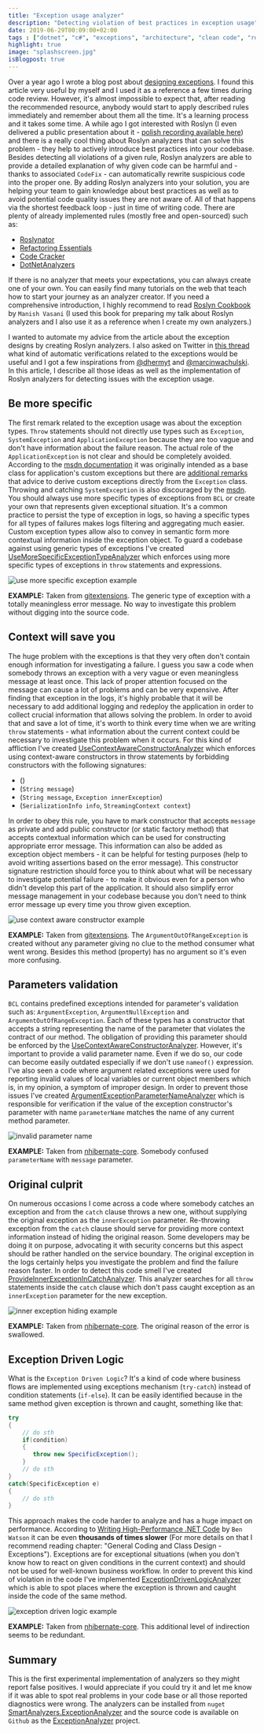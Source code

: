 ```yaml
---
title: "Exception usage analyzer"
description: "Detecting violation of best practices in exception usage"
date: 2019-06-29T00:09:00+02:00
tags : ["dotnet", "c#", "exceptions", "architecture", "clean code", "roslyn"]
highlight: true
image: "splashscreen.jpg"
isBlogpost: true
---
```


Over a year ago I wrote a blog post about [designing exceptions](/post/the-art-of-designing-exceptions/). I found this article very useful by myself and I used it as a reference a few times during code review. However, it's almost impossible to expect that, after reading the recommended resource, anybody would start to apply described rules immediately and remember about them all the time. It's a learning process and it takes some time. A while ago I got interested with Roslyn (I even delivered a public presentation about it - [polish recording available here](https://www.youtube.com/watch?v=wi1XHpUhx1Y)) and there is a really cool thing about Roslyn analyzers that can solve this problem - they help to actively introduce best practices into your codebase. Besides detecting all violations of a given rule, Roslyn analyzers are able to provide a detailed explanation of why given code can be harmful and - thanks to associated `CodeFix` - can automatically rewrite suspicious code into the proper one. By adding Roslyn analyzers into your solution, you are helping your team to gain knowledge about best practices as well as to avoid potential code quality issues they are not aware of. All of that happens via the shortest feedback loop - just in time of writing code. There are plenty of already implemented rules (mostly free and open-sourced) such as:

- [Roslynator](https://github.com/JosefPihrt/Roslynator)
- [Refactoring Essentials](http://vsrefactoringessentials.com/)
- [Code Cracker](http://code-cracker.github.io/) 
- [DotNetAnalyzers](https://github.com/DotNetAnalyzers) 

If there is no analyzer that meets your expectations, you can always create one of your own. You can easily find many tutorials on the web that teach how to start your journey as an analyzer creator. If you need a comprehensive introduction, I highly recommend to read  [Roslyn Cookbook](https://www.amazon.com/gp/product/1787286835/ref=as_li_tl?ie=UTF8&tag=cezarypiatekg-20&camp=1789&creative=9325&linkCode=as2&creativeASIN=1787286835&linkId=eb7d6a30d8c770bbb5110e858f00ad97) by `Manish Vasani`
(I used this book for preparing my talk about Roslyn analyzers and I also use it as a reference when I create my own analyzers.) 

I wanted to automate my advice from the article about the exception designs by creating Roslyn analyzers. I also asked on Twitter in [this thread](https://twitter.com/cezary_piatek/status/1116270781254852613) what kind of automatic verifications related to the exceptions would be useful and I got a few inspirations from [@dhermyt](https://twitter.com/dhermyt) and [@marcinwachulski](https://twitter.com/marcinwachulski). In this article, I describe all those ideas as well as the implementation of Roslyn analyzers for detecting issues with the exception usage.

##  Be more specific

The first remark related to the exception usage was about the exception types. `Throw` statements should not directly use types such as `Exception`, `SystemException` and `ApplicationException` because they are too vague and don't have information about the failure reason. The actual role of the `ApplicationException` is not clear and should be completely avoided. According to the [msdn documentation](https://docs.microsoft.com/en-us/dotnet/api/system.applicationexception?redirectedfrom=MSDN&view=netframework-4.8) it was originally intended as a base class for application's custom exceptions but there are [additional remarks](https://docs.microsoft.com/en-us/dotnet/api/system.applicationexception?redirectedfrom=MSDN&view=netframework-4.8#remarks) that advice to derive custom exceptions directly from the `Exception` class. Throwing and catching `SystemException` is also discouraged by the [msdn](https://docs.microsoft.com/en-us/dotnet/api/system.systemexception?view=netframework-4.8#remarks). You should always use more specific types of exceptions from `BCL` or create your own that represents given exceptional situation. It's a common practice to persist the type of exception in logs, so having a specific types for all types of failures makes logs filtering and aggregating much easier. Custom exception types allow also to convey in semantic form more contextual information inside the exception object.
To guard a codebase against using generic types of exceptions I've created [UseMoreSpecificExceptionTypeAnalyzer](https://github.com/smartanalyzers/ExceptionAnalyzer/blob/master/src/ExceptionAnalyzer/ExceptionAnalyzer/Rules/UseMoreSpecificExceptionType/UseMoreSpecificExceptionTypeAnalyzer.cs) which enforces using more specific types of exceptions in `throw` statements and expressions.

![use more specific exception example](use_more_specific_exception.jpg)

**EXAMPLE:** Taken from [gitextensions](https://github.com/gitextensions/gitextensions). The generic type of exception with a totally meaningless error message. No way to investigate this problem without digging into the source code.

##  Context will save you

The huge problem with the exceptions is that they very often don't contain enough information for investigating a failure. I guess you saw a code when somebody throws an exception with a very vague or even meaningless message at least once. This lack of proper attention focused on the message can cause a lot of problems and can be very expensive. After finding that exception in the logs, it's highly probable that it will be necessary to add additional logging and redeploy the application in order to collect crucial information that allows solving the problem. In order to avoid that and save a lot of time, it's worth to think every time when we are writing `throw` statements - what information about the current context could be necessary to investigate this problem when it occurs. For this kind of affliction I've created [UseContextAwareConstructorAnalyzer](https://github.com/smartanalyzers/ExceptionAnalyzer/blob/master/src/ExceptionAnalyzer/ExceptionAnalyzer/Rules/UseContextAwareConstructor/UseContextAwareConstructorAnalyzer.cs) which enforces using context-aware constructors in throw statements by forbidding constructors with the following signatures:

- ()
- (`String message`)
- (`String message`, `Exception innerException`)
- (`SerializationInfo info`, `StreamingContext context`)

In order to obey this rule, you have to mark constructor that accepts `message` as private and add public constructor (or static factory method) that accepts contextual information which can be used for constructing appropriate error message. This information can also be added as exception object members - it can be helpful for testing purposes (help to avoid writing assertions based on the error message). This constructor signature restriction should force you to think about what will be necessary to investigate potential failure - to make it obvious even for a person who didn't develop this part of the application. It should also simplify error message management in your codebase because you don't need to think error message up every time you throw given exception.

![use context aware constructor example](use_context_aware_constructor.jpg)

**EXAMPLE:** Taken from [gitextensions](https://github.com/gitextensions/gitextensions). The `ArgumentOutOfRangeException` is created without any parameter giving no clue to the method consumer what went wrong. Besides this method (property) has no argument so it's even more confusing.

## Parameters validation

`BCL` contains predefined exceptions intended for parameter's validation such as: `ArgumentException`, `ArgumentNullException` and `ArgumentOutOfRangeException`. Each of these types has a constructor that accepts a string representing the name of the parameter that violates the contract of our method. The obligation of providing this parameter should be enforced by the [UseContextAwareConstructorAnalyzer](https://github.com/smartanalyzers/ExceptionAnalyzer/blob/master/src/ExceptionAnalyzer/ExceptionAnalyzer/Rules/UseContextAwareConstructor/UseContextAwareConstructorAnalyzer.cs). However, it's important to provide a valid parameter name. Even if we do so, our code can become easily outdated especially if we don't use `nameof()` expression. I've also seen a code where argument related exceptions were used for reporting invalid values of local variables or current object members which is, in my opinion, a symptom of improper design. In order to prevent those issues I've created [ArgumentExceptionParameterNameAnalyzer](https://github.com/smartanalyzers/ExceptionAnalyzer/blob/master/src/ExceptionAnalyzer/ExceptionAnalyzer/Rules/ArgumentExceptionParameterName/ArgumentExceptionParameterNameAnalyzer.cs) which is responsible for verification if the value of the exception constructor's parameter with name `parameterName` matches the name of any current method parameter.

![invalid parameter name](invalid_parameter_name.jpg)

**EXAMPLE:** Taken from [nhibernate-core](https://github.com/nhibernate/nhibernate-core). Somebody confused `parameterName` with `message` parameter.

## Original culprit

On numerous occasions I come across a code where somebody catches an exception and from the `catch` clause throws a new one, without supplying the original exception as the `innerException` parameter. Re-throwing exception from the `catch` clause should serve for providing more context information instead of hiding the original reason. Some developers may be doing it on purpose, advocating it with security concerns but this aspect should be rather handled on the service boundary. The original exception in the logs certainly helps you investigate the problem and find the failure reason faster. In order to detect this code smell I've created [ProvideInnerExceptionInCatchAnalyzer](https://github.com/smartanalyzers/ExceptionAnalyzer/blob/master/src/ExceptionAnalyzer/ExceptionAnalyzer/Rules/ProvideInnerExceptionInCatch/ProvideInnerExceptionInCatchAnalyzer.cs). This analyzer searches for all `throw` statements inside the `catch` clause which don't pass caught exception as an `innerException` parameter for the new exception.


![inner exception hiding example](inner_exception_hiding_example.jpg)

**EXAMPLE:** Taken from [nhibernate-core](https://github.com/nhibernate/nhibernate-core). The original reason of the error is swallowed.

## Exception Driven Logic

What is the `Exception Driven Logic`? It's a kind of code where business flows are implemented using exceptions mechanism (`try-catch`) instead of condition statements (`if-else`). It can be easily identified because in the same method given exception is thrown and caught, something like that:


```cs
try
{
	// do sth
	if(condition)
	{
	   throw new SpecificException();
	}
	// do sth
}
catch(SpecificException e)
{
	// do sth
}
```
This approach makes the code harder to analyze and has a huge impact on performance. According to 
[Writing High-Performance .NET Code](https://www.amazon.com/gp/product/0990583457/ref=as_li_tl?ie=UTF8&tag=cezarypiatekg-20&camp=1789&creative=9325&linkCode=as2&creativeASIN=0990583457&linkId=fa07e52bebc6240c4c889eea6b23c76b) by `Ben Watson` it can be even **thousands of times slower** (For more details on that I recommend reading chapter: "General Coding and Class Design - Exceptions"). Exceptions are for exceptional situations (when you don't know how to react on given conditions in the current context) and should not be used for well-known business workflow. In order to prevent this kind of violation in the code I've implemented [ExceptionDrivenLogicAnalyzer](https://github.com/smartanalyzers/ExceptionAnalyzer/blob/master/src/ExceptionAnalyzer/ExceptionAnalyzer/Rules/ExceptionDrivenLogic/ExceptionDrivenLogicAnalyzer.cs) which is able to spot places where the exception is thrown and caught inside the code of the same method.

![exception driven logic example](exception_deriven_logic_example.jpg)

**EXAMPLE:** Taken from [nhibernate-core](https://github.com/nhibernate/nhibernate-core). This additional level of indirection seems to be redundant.

## Summary
This is the first experimental implementation of analyzers so they might report false positives. I would appreciate if you could try it and let me know if it was able to spot real problems in your code base or all those reported diagnostics were wrong. The analyzers can be installed from `nuget` [SmartAnalyzers.ExceptionAnalyzer](https://www.nuget.org/packages/SmartAnalyzers.ExceptionAnalyzer/) and the source code is available on `Github` as the [ExceptionAnalyzer](https://github.com/smartanalyzers/ExceptionAnalyzer) project.